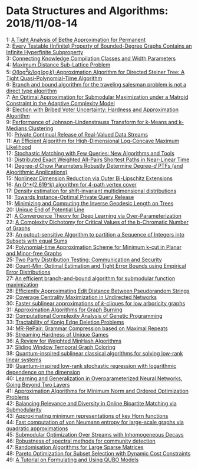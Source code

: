 # Data Structures and Algorithms: 2018/11/08-14  
1: [A Tight Analysis of Bethe Approximation for Permanent](https://doi.org/10.48550/arXiv.1811.02933)  
2: [Every Testable (Infinite) Property of Bounded-Degree Graphs Contains an  Infinite Hyperfinite Subproperty](https://doi.org/10.48550/arXiv.1811.02937)  
3: [Connecting Knowledge Compilation Classes and Width Parameters](https://doi.org/10.48550/arXiv.1811.02944)  
4: [Maximum Distance Sub-Lattice Problem](https://doi.org/10.48550/arXiv.1811.03019)  
5: [$O(\log^2k/\log\log{k})$-Approximation Algorithm for Directed Steiner  Tree: A Tight Quasi-Polynomial-Time Algorithm](https://doi.org/10.48550/arXiv.1811.03020)  
6: [Branch and bound algorithm for the traveling salesman problem is not a  direct type algorithm](https://doi.org/10.48550/arXiv.1811.03031)  
7: [An Optimal Approximation for Submodular Maximization under a Matroid  Constraint in the Adaptive Complexity Model](https://doi.org/10.48550/arXiv.1811.03093)  
8: [Election with Bribed Voter Uncertainty: Hardness and Approximation  Algorithm](https://doi.org/10.48550/arXiv.1811.03158)  
9: [Performance of Johnson-Lindenstrauss Transform for k-Means and k-Medians  Clustering](https://doi.org/10.48550/arXiv.1811.03195)  
10: [Private Continual Release of Real-Valued Data Streams](https://doi.org/10.48550/arXiv.1811.03197)  
11: [An Efficient Algorithm for High-Dimensional Log-Concave Maximum  Likelihood](https://doi.org/10.48550/arXiv.1811.03204)  
12: [Stochastic Matching with Few Queries: New Algorithms and Tools](https://doi.org/10.48550/arXiv.1811.03224)  
13: [Distributed Exact Weighted All-Pairs Shortest Paths in Near-Linear Time](https://doi.org/10.48550/arXiv.1811.03337)  
14: [Degree-$d$ Chow Parameters Robustly Determine Degree-$d$ PTFs (and  Algorithmic Applications)](https://doi.org/10.48550/arXiv.1811.03491)  
15: [Nonlinear Dimension Reduction via Outer Bi-Lipschitz Extensions](https://doi.org/10.48550/arXiv.1811.03591)  
16: [An O^*(2.619^k) algorithm for 4-path vertex cover](https://doi.org/10.48550/arXiv.1811.03592)  
17: [Density estimation for shift-invariant multidimensional distributions](https://doi.org/10.48550/arXiv.1811.03744)  
18: [Towards Instance-Optimal Private Query Release](https://doi.org/10.48550/arXiv.1811.03763)  
19: [Minimizing and Computing the Inverse Geodesic Length on Trees](https://doi.org/10.48550/arXiv.1811.03836)  
20: [Unique End of Potential Line](https://doi.org/10.48550/arXiv.1811.03841)  
21: [A Convergence Theory for Deep Learning via Over-Parameterization](https://doi.org/10.48550/arXiv.1811.03962)  
22: [A Complexity Dichotomy for Critical Values of the b-Chromatic Number of  Graphs](https://doi.org/10.48550/arXiv.1811.03966)  
23: [An output-sensitive Algorithm to partition a Sequence of Integers into  Subsets with equal Sums](https://doi.org/10.48550/arXiv.1811.04014)  
24: [Polynomial-time Approximation Scheme for Minimum k-cut in Planar and  Minor-free Graphs](https://doi.org/10.48550/arXiv.1811.04052)  
25: [Two Party Distribution Testing: Communication and Security](https://doi.org/10.48550/arXiv.1811.04065)  
26: [Count-Min: Optimal Estimation and Tight Error Bounds using Empirical  Error Distributions](https://doi.org/10.48550/arXiv.1811.04150)  
27: [An efficient branch-and-bound algorithm for submodular function  maximization](https://doi.org/10.48550/arXiv.1811.04177)  
28: [Efficiently Approximating Edit Distance Between Pseudorandom Strings](https://doi.org/10.48550/arXiv.1811.04300)  
29: [Coverage Centrality Maximization in Undirected Networks](https://doi.org/10.48550/arXiv.1811.04331)  
30: [Faster sublinear approximations of $k$-cliques for low arboricity graphs](https://doi.org/10.48550/arXiv.1811.04425)  
31: [Approximation Algorithms for Graph Burning](https://doi.org/10.48550/arXiv.1811.04449)  
32: [Computational Complexity Analysis of Genetic Programming](https://doi.org/10.48550/arXiv.1811.04465)  
33: [Tractability of Konig Edge Deletion Problems](https://doi.org/10.48550/arXiv.1811.04560)  
34: [MR-RePair: Grammar Compression based on Maximal Repeats](https://doi.org/10.48550/arXiv.1811.04596)  
35: [Streaming Hardness of Unique Games](https://doi.org/10.48550/arXiv.1811.04607)  
36: [A Review for Weighted MinHash Algorithms](https://doi.org/10.48550/arXiv.1811.04633)  
37: [Sliding Window Temporal Graph Coloring](https://doi.org/10.48550/arXiv.1811.04753)  
38: [Quantum-inspired sublinear classical algorithms for solving low-rank  linear systems](https://doi.org/10.48550/arXiv.1811.04852)  
39: [Quantum-inspired low-rank stochastic regression with logarithmic  dependence on the dimension](https://doi.org/10.48550/arXiv.1811.04909)  
40: [Learning and Generalization in Overparameterized Neural Networks, Going  Beyond Two Layers](https://doi.org/10.48550/arXiv.1811.04918)  
41: [Approximation Algorithms for Minimum Norm and Ordered Optimization  Problems](https://doi.org/10.48550/arXiv.1811.05022)  
42: [Balancing Relevance and Diversity in Online Bipartite Matching via  Submodularity](https://doi.org/10.48550/arXiv.1811.05100)  
43: [Approximating minimum representations of key Horn functions](https://doi.org/10.48550/arXiv.1811.05160)  
44: [Fast computation of von Neumann entropy for large-scale graphs via  quadratic approximations](https://doi.org/10.48550/arXiv.1811.11087)  
45: [Submodular Optimization Over Streams with Inhomogeneous Decays](https://doi.org/10.48550/arXiv.1811.05652)  
46: [Robustness of spectral methods for community detection](https://doi.org/10.48550/arXiv.1811.05808)  
47: [Randomisation Algorithms for Large Sparse Matrices](https://doi.org/10.48550/arXiv.1811.05974)  
48: [Pareto Optimization for Subset Selection with Dynamic Cost Constraints](https://doi.org/10.48550/arXiv.1811.07806)  
49: [A Tutorial on Formulating and Using QUBO Models](https://doi.org/10.48550/arXiv.1811.11538)  